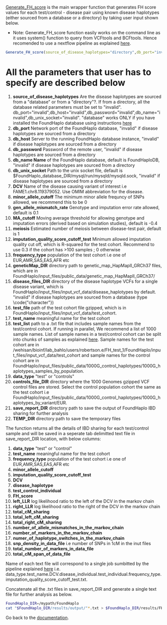 [Generate_FH_score](https://github.com/bahlolab/FoundHaplo/blob/main/R/Generate_FH_score.R) is the main wrapper function that generates FH score values for each test/control - disease pair using known disease haplotypes (either sourced from a database or a directory) by taking user input shown below.

* Note: Generate_FH_score function easily works on the command line as it uses system() function to query from VCFtools and BCFtools. Hence recomended to use a nextflow pipeline as explained [here](https://github.com/bahlolab/FoundHaplo/blob/main/Documentation/Parallel%20processing%20with%20Nextflow.md).

```R
Generate_FH_score(source_of_disease_haplotypes="directory",db_port="invalid",db_host="invalid",db_password="invalid",db_name="invalid",db_unix_socket="invalid",DCV="FAME1.chr8.119379052",minor_allele_cutoff=0,gen_allele_mismatch_rate=0.01,MA_cutoff=-0.4,meiosis=1,imputation_quality_score_cutoff_test=0,frequency_type="EUR",geneticMap_DIR="/mypath/FoundHaplo/input_files/public_data/genetic_map_HapMapII_GRCh37",disease_files_DIR="/mypath/FoundHaplo/input_files/input_vcf_data/disease_haplotypes",test_file="/mypath/FoundHaplo/input_files/input_vcf_data/test_cohort/imputed_phased_FAME1_test_cohort.snp.0.98.sample.0.98.chr8.imputed.trimmed.vcf.gz",test_name="example_test",test_list="/mypath/FoundHaplo/input_files/input_vcf_data/test_cohort/samples.txt",data_type="test",controls_file_DIR="/mypath/FoundHaplo/input_files/public_data/1000G_control_haplotypes/1000G_haplotypes_by_variant/EUR",save_report_DIR="/mypath/FoundHaplo/results/output",TEMP_DIR="/mypath/FoundHaplo/temp")
```

# All the parameters that user has to specify are described below

1. **source_of_disease_haplotypes** Are the disease haplotypes are sourced from a "database" or from a "directory"?. If from a directory, all the database related parameters must be set to "invalid". db_port="invalid",db_host="invalid",db_password="invalid",db_name="invalid",db_unix_socket="invalid". "database" works ONLY if you have installed the FoundHaplo database using instructions [here](https://github.com/bahlolab/FoundHaplo/blob/main/Documentation/Prepare%20database%20with%20known%20disease%20haplotypes.md)
2. **db_port** Network port of the FoundHaplo database, "invalid" if disease haplotypes are sourced from a directory 
3. **db_host** Server to the running FoundHaplo database instance, "invalid" if disease haplotypes are sourced from a directory
4. **db_password** Password of the remote user, "invalid" if disease haplotypes are sourced from a directory
5. **db_name Name** of the FoundHaplo database, default is FoundHaploDB, "invalid" if disease haplotypes are sourced from a directory
6. **db_unix_socket** Path to the unix socket file, default is $FoundHaplo_database_DIR/mysql/run/mysqld/mysqld.sock, "invalid" if disease haplotypes are sourced from a directory
7. **DCV** Name of the disease causing variant of interest i.e FAME1.chr8.119379052. Use OMIM abbreviation for the disease.
8. **minor_allele_cutoff** The minimum minor allele frequncy of SNPs allowed, we recommend this to be 0 
9. **gen_allele_mismatch_rate** Genotype and imputation error rate allowed, default is 0.1
10. **MA_cutoff** Moving average threshold for allowing genotype and imputation errors (derived based on simulation studies), default is -0.4
11. **meiosis** Estimated number of meiosis between disease-test pair, default is 1
12. **imputation_quality_score_cutoff_test** Minimum allowed imputation quality cut off, which is R-squared for the test cohort. Recommend to use 0.3 if the cohort has >100 samples ; 0 otherwise 
13. **frequency_type** population of the test cohort i.e one of EUR,AMR,SAS,EAS,AFR etc 
14. **geneticMap_DIR** directory path to genetic_map_HapMapII_GRCh37 files, which are in FoundHaplo/input_files/public_data/genetic_map_HapMapII_GRCh37/
15. **disease_files_DIR** directory of the disease haplotype VCFs for a single disease variant, which is FoundHaplo/input_files/input_vcf_data/disease_haplotypes by default. "invalid" if disease haplotypes are sourced from a database (type \code{"character"})
16. **test_file** path of the test cohort file gzipped, which is in FoundHaplo/input_files/input_vcf_data/test_cohort.
17. **test_name** meaningful name for the test cohort 
18. **test_list** path to a .txt file that includes sample names from the test/control cohort. If running in parallel, We recommend a list of 1000 sample names. List of sample names in a test/control cohort can be split into chunks of samples as explained [here](https://github.com/bahlolab/FoundHaplo/blob/main/Documentation/Parallel%20processing.md). Sample names for the test cohort are in /wehisan/bioinf/lab_bahlo/users/robertson.e/FH_test_1/FoundHaplo/input_files/input_vcf_data/test_cohort and sample names for the control cohort are in FoundHaplo/input_files/public_data/1000G_control_haplotypes/1000G_haplotypes_samples_by_population.  
19. **data_type** "test" or "controls"
20. **controls_file_DIR** directory where the 1000 Genomes gzipped VCF control files are stored. Select the control population cohort the same as the test cohort i.e FoundHaplo/input_files/public_data/1000G_control_haplotypes/1000G_haplotypes_by_variant/EUR.
21. **save_report_DIR** directory path to save the output of FoundHaplo IBD sharing for further analysis
22. **TEMP_DIR** directory path to save the temporary files

The function returns all the details of IBD sharing for each test/control sample and will be saved in a seperate tab delimitted text file in save_report_DIR location, with below columns:

1. **data_type** "test" or "control" 
2. **test_name** meaningful name for the test cohort 
3. **frequency_type** population of the test cohort i.e one of EUR,AMR,SAS,EAS,AFR etc 
4. **minor_allele_cutoff**
5. **imputation_quality_score_cutoff_test**
6. **DCV** 
7. **disease_haplotype**
8. **test_control_individual**
9. **FH_score** 
10. **left_LLR** log likelihood ratio to the left of the DCV in the markov chain
11. **right_LLR** log likelihood ratio to the right of the DCV in the markov chain
12. **total_cM_sharing**
13. **total_left_cM_sharing**
14. **total_right_cM_sharing**
15. **number_of_allele_mismatches_in_the_markov_chain** 
16. **number_of_markers_in_the_markov_chain** 
17. **numer_of_haplotype_switches_in_the_markov_chain** 
18. **snp_density_in_data_file** i.e number of SNPs in 1cM in the inut files
19. **total_number_of_markers_in_data_file**
20. **total_cM_span_of_data_file**

Name of each text file will correspond to a single job sumbitted by the pipeline explained [here](https://github.com/bahlolab/FoundHaplo/blob/main/Documentation/Parallel%20processing.md) i.e. data_type.test_name.DCV.disease_individual.test_individual.frequency_type.imputation_quality_score_cutoff_test.txt.

Concatenate all the .txt files in save_report_DIR and generate a single text file for further analysis as below.

```bash
FoundHaplo_DIR=/mypath/FoundHaplo
cat "$FoundHaplo_DIR/results/output/"*.txt > $FoundHaplo_DIR/results/FH_IBD_scores/results.txt 
```

Go back to the [documentation](https://github.com/bahlolab/FoundHaplo/blob/main/Documentation/Guide%20to%20run%20FoundHaplo.md).



